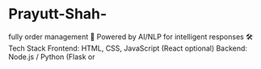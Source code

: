 # Prayutt-Shah-
fully order management  🤖 Powered by AI/NLP for intelligent responses   🛠️ Tech Stack  Frontend: HTML, CSS, JavaScript (React optional)  Backend: Node.js / Python (Flask or 
